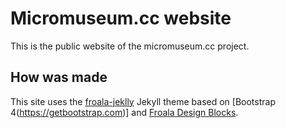 # Micromuseum.cc website

This is the public website of the micromuseum.cc project.


## How was made

This site uses the [froala-jeklly](https://github.com/fibasile/froala-jekyll) Jekyll theme
based on [Bootstrap 4(https://getbootstrap.com)] and [Froala Design Blocks](https://www.froala.com/design-blocks).
